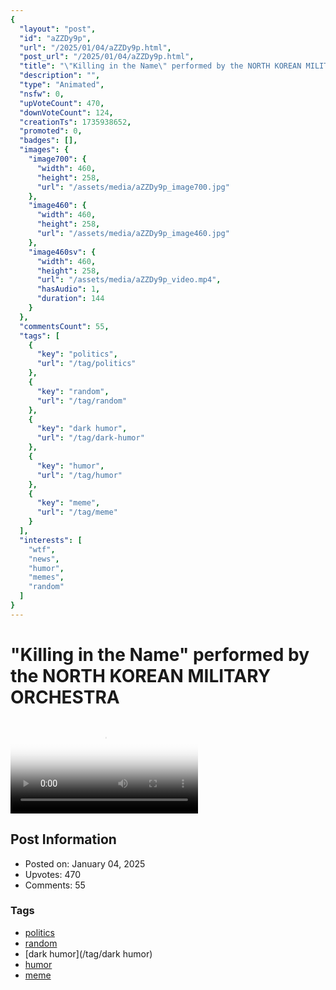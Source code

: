 ```yaml
---
{
  "layout": "post",
  "id": "aZZDy9p",
  "url": "/2025/01/04/aZZDy9p.html",
  "post_url": "/2025/01/04/aZZDy9p.html",
  "title": "\"Killing in the Name\" performed by the NORTH KOREAN MILITARY ORCHESTRA",
  "description": "",
  "type": "Animated",
  "nsfw": 0,
  "upVoteCount": 470,
  "downVoteCount": 124,
  "creationTs": 1735938652,
  "promoted": 0,
  "badges": [],
  "images": {
    "image700": {
      "width": 460,
      "height": 258,
      "url": "/assets/media/aZZDy9p_image700.jpg"
    },
    "image460": {
      "width": 460,
      "height": 258,
      "url": "/assets/media/aZZDy9p_image460.jpg"
    },
    "image460sv": {
      "width": 460,
      "height": 258,
      "url": "/assets/media/aZZDy9p_video.mp4",
      "hasAudio": 1,
      "duration": 144
    }
  },
  "commentsCount": 55,
  "tags": [
    {
      "key": "politics",
      "url": "/tag/politics"
    },
    {
      "key": "random",
      "url": "/tag/random"
    },
    {
      "key": "dark humor",
      "url": "/tag/dark-humor"
    },
    {
      "key": "humor",
      "url": "/tag/humor"
    },
    {
      "key": "meme",
      "url": "/tag/meme"
    }
  ],
  "interests": [
    "wtf",
    "news",
    "humor",
    "memes",
    "random"
  ]
}
---
```


# "Killing in the Name" performed by the NORTH KOREAN MILITARY ORCHESTRA

<video controls playsinline loop poster="/assets/media/aZZDy9p_image460.jpg">
  <source src="/assets/media/aZZDy9p_video.mp4" type="video/mp4">
  Your browser does not support the video tag.
</video>

## Post Information

- Posted on: January 04, 2025
- Upvotes: 470
- Comments: 55

### Tags

- [politics](/tag/politics)
- [random](/tag/random)
- [dark humor](/tag/dark humor)
- [humor](/tag/humor)
- [meme](/tag/meme)
